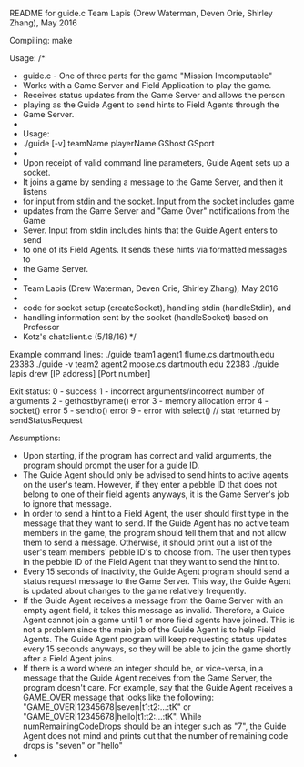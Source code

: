 README for guide.c
Team Lapis (Drew Waterman, Deven Orie, Shirley Zhang), May 2016

Compiling:
	make


Usage:
/*
* guide.c - One of three parts for the game "Mission Imcomputable"
* Works with a Game Server and Field Application to play the game.
* Receives status updates from the Game Server and allows the person
* playing as the Guide Agent to send hints to Field Agents through the
* Game Server.
*
* Usage:
*    ./guide [-v] teamName playerName GShost GSport
*
* Upon receipt of valid command line parameters, Guide Agent sets up a socket.
* It joins a game by sending a message to the Game Server, and then it listens
* for input from stdin and the socket. Input from the socket includes game
* updates from the Game Server and "Game Over" notifications from the Game
* Sever. Input from stdin includes hints that the Guide Agent enters to send
* to one of its Field Agents. It sends these hints via formatted messages to
* the Game Server.
*
* Team Lapis (Drew Waterman, Deven Orie, Shirley Zhang), May 2016
*
* code for socket setup (createSocket), handling stdin (handleStdin), and
* handling information sent by the socket (handleSocket) based on Professor
* Kotz's chatclient.c (5/18/16)
*/


Example command lines:
	./guide team1 agent1 flume.cs.dartmouth.edu 23383
	./guide -v team2 agent2 moose.cs.dartmouth.edu 22383
	./guide lapis drew [IP address] [Port number]


Exit status:
  0 - success
  1 - incorrect arguments/incorrect number of arguments
  2 - gethostbyname() error
  3 - memory allocation error
  4 - socket() error
  5 - sendto() error
  9 - error with select()
//  stat returned by sendStatusRequest




Assumptions:
  - Upon starting, if the program has correct and valid arguments, the program should
    prompt the user for a guide ID.
  - The Guide Agent should only be advised to send hints to active agents on the user's
    team. However, if they enter a pebble ID that does not belong to one of their field
    agents anyways, it is the Game Server's job to ignore that message.
  - In order to send a hint to a Field Agent, the user should first type in the message
    that they want to send. If the Guide Agent has no active team members in the game,
    the program should tell them that and not allow them to send a message. Otherwise,
    it should print out a list of the user's team members' pebble ID's to choose from.
    The user then types in the pebble ID of the Field Agent that they want to send the
    hint to.
  - Every 15 seconds of inactivity, the Guide Agent program should send a
    status request message to the Game Server. This way, the Guide Agent is
    updated about changes to the game relatively frequently.
  - If the Guide Agent receives a message from the Game Server with an empty
    agent field, it takes this message as invalid. Therefore, a Guide Agent
    cannot join a game until 1 or more field agents have joined. This is not a
    problem since the main job of the Guide Agent is to help Field Agents. The
    Guide Agent program will keep requesting status updates every 15 seconds
    anyways, so they will be able to join the game shortly after a Field Agent
    joins.
  - If there is a word where an integer should be, or vice-versa, in a message that the
    Guide Agent receives from the Game Server, the program doesn't care. For example, say
    that the Guide Agent receives a GAME_OVER message that looks like the following:
    "GAME_OVER|12345678|seven|t1:t2:...:tK" or "GAME_OVER|12345678|hello|t1:t2:...:tK".
    While numRemainingCodeDrops should be an integer such as "7", the Guide Agent does
    not mind and prints out that the number of remaining code drops is "seven" or "hello"
  - 